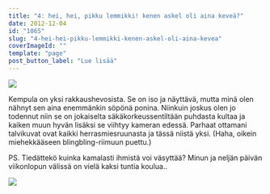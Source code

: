 ```yaml
---
title: "4: hei, hei, pikku lemmikki! kenen askel oli aina keveä?"
date: 2012-12-04
id: "1065"
slug: "4-hei-hei-pikku-lemmikki-kenen-askel-oli-aina-kevea"
coverImageId: ""
template: "page"
post_button_label: "Lue lisää"
---
```


[![](/images/k4.jpg)](http://4.bp.blogspot.com/-dFfq6uv4rac/UL5ejsWFC4I/AAAAAAAADD4/3f4_BzQTqGg/s1600/k4.jpg)

Kempula on yksi rakkaushevosista. Se on iso ja näyttävä, mutta minä olen nähnyt sen aina enemmänkin söpönä ponina. Niinkuin joskus olen jo todennut niin se on jokaiselta säkäkorkeussentiltään puhdasta kultaa ja kaiken muun hyvän lisäksi se viihtyy kameran edessä. Parhaat ottamani talvikuvat ovat kaikki herrasmiesruunasta ja tässä niistä yksi. (Haha, oikein miehekkääseen blingbling-riimuun puettu.)

PS. Tiedättekö kuinka kamalasti ihmistä voi väsyttää? Minun ja neljän päivän viikonlopun välissä on vielä kaksi tuntia koulua..

[![](/images/ak.jpg)](http://3.bp.blogspot.com/-X5sijYBHBAE/UL5ilTVZWnI/AAAAAAAADFg/eR6jqF77GHI/s1600/ak.jpg)
